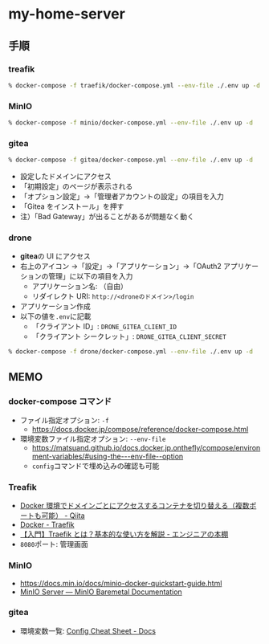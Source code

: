 # my-home-server

## 手順

### treafik

```sh
% docker-compose -f traefik/docker-compose.yml --env-file ./.env up -d
```

### MinIO

```sh
% docker-compose -f minio/docker-compose.yml --env-file ./.env up -d
```

### gitea

```sh
% docker-compose -f gitea/docker-compose.yml --env-file ./.env up -d
```

- 設定したドメインにアクセス
- 「初期設定」のページが表示される
- 「オプション設定」→「管理者アカウントの設定」の項目を入力
- 「Gitea をインストール」を押す
- 注）「Bad Gateway」が出ることがあるが問題なく動く

### drone

- **gitea**の UI にアクセス
- 右上のアイコン →「設定」→「アプリケーション」→「OAuth2 アプリケーションの管理」に以下の項目を入力
  - アプリケーション名: （自由）
  - リダイレクト URI: `http://<droneのドメイン>/login`
- アプリケーション作成
- 以下の値を`.env`に記載
  - 「クライアント ID」: `DRONE_GITEA_CLIENT_ID`
  - 「クライアント シークレット」: `DRONE_GITEA_CLIENT_SECRET`

```sh
% docker-compose -f drone/docker-compose.yml --env-file ./.env up -d
```

## MEMO

### docker-compose コマンド

- ファイル指定オプション: `-f`
  - https://docs.docker.jp/compose/reference/docker-compose.html
- 環境変数ファイル指定オプション: `--env-file`
  - https://matsuand.github.io/docs.docker.jp.onthefly/compose/environment-variables/#using-the---env-file--option
  - `config`コマンドで埋め込みの確認も可能

### Treafik

- [Docker 環境でドメインごとにアクセスするコンテナを切り替える（複数ポートも可能） - Qiita](https://qiita.com/error484/items/d5ff9da8385ea2ee720a?utm_source=pocket_mylist)
- [Docker - Traefik](https://doc.traefik.io/traefik/routing/providers/docker/#port)
- [【入門】Traefik とは？基本的な使い方を解説 - エンジニアの本棚](https://coders-shelf.com/traefik-intro/?utm_source=pocket_mylist)
- `8080`ポート: 管理画面

### MinIO

- https://docs.min.io/docs/minio-docker-quickstart-guide.html
- [MinIO Server — MinIO Baremetal Documentation](https://docs.min.io/minio/baremetal/reference/minio-server/minio-server.html#minio.server.-address)

### gitea

- 環境変数一覧: [Config Cheat Sheet - Docs](https://docs.gitea.io/en-us/config-cheat-sheet/#server-server)
